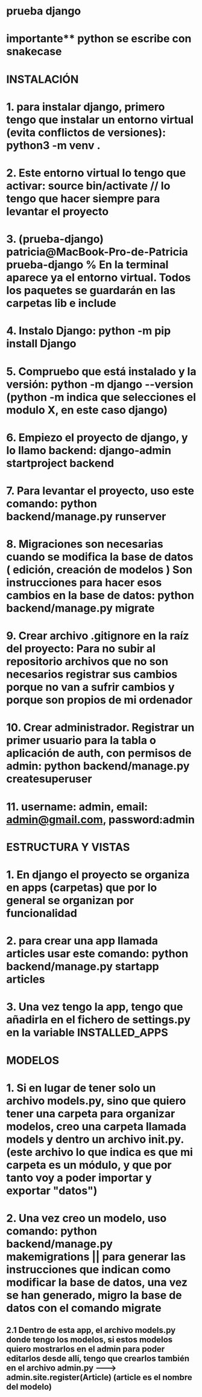 # prueba django
# importante** python se escribe con snakecase
# INSTALACIÓN

# 1. para instalar django, primero tengo que instalar un entorno virtual (evita conflictos de versiones): python3 -m venv .
# 2. Este entorno virtual lo tengo que activar: source bin/activate // lo tengo que hacer siempre para levantar el proyecto
# 3. (prueba-django) patricia@MacBook-Pro-de-Patricia prueba-django % En la terminal aparece ya el entorno virtual. Todos los paquetes se guardarán en las carpetas lib e include
# 4. Instalo Django: python -m pip install Django
# 5. Compruebo que está instalado y la versión: python -m django --version (python -m indica que selecciones el modulo X, en este caso django)
# 6. Empiezo el proyecto de django, y lo llamo backend: django-admin startproject backend
# 7. Para levantar el proyecto, uso este comando: python backend/manage.py runserver
# 8. Migraciones son necesarias cuando se modifica la base de datos ( edición, creación de modelos ) Son instrucciones para hacer esos cambios en la base de datos: python backend/manage.py migrate
# 9. Crear archivo .gitignore en la raíz del proyecto: Para no subir al repositorio archivos que no son necesarios registrar sus cambios porque no van a sufrir cambios y porque son propios de mi ordenador
# 10. Crear administrador. Registrar un primer usuario para la tabla o aplicación de auth, con permisos de admin: python backend/manage.py createsuperuser
# 11. username: admin, email: admin@gmail.com, password:admin



# ESTRUCTURA Y VISTAS

# 1. En django el proyecto se organiza en apps (carpetas) que por lo general se organizan por funcionalidad
# 2. para crear una app llamada articles usar este comando: python backend/manage.py startapp articles
# 3. Una vez tengo la app, tengo que añadirla en el fichero de settings.py en la variable INSTALLED_APPS

# MODELOS
# 1. Si en lugar de tener solo un archivo models.py, sino que quiero tener una carpeta para organizar modelos, creo una carpeta llamada models y dentro un archivo __init__.py. (este archivo lo que indica es que mi carpeta es un módulo, y que por tanto voy a poder importar y exportar "datos")
# 2. Una vez creo un modelo, uso comando: python backend/manage.py makemigrations || para generar las instrucciones que indican como modificar la base de datos, una vez se han generado, migro la base de datos con el comando migrate
 ## 2.1 Dentro de esta app, el archivo models.py donde tengo los modelos, si estos modelos quiero mostrarlos en el admin para poder editarlos desde allí, tengo que crearlos también en el archivo admin.py ---> admin.site.register(Article) (article es el nombre del modelo)



